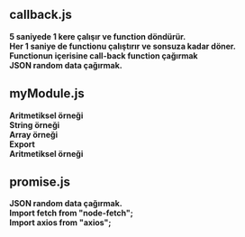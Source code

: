 ## callback.js
**5 saniyede 1 kere çalışır ve function döndürür.**  
**Her 1 saniye de functionu çalıştırır ve sonsuza kadar döner.**  
**Functionun içerisine call-back function çağırmak**  
**JSON random data çağırmak.**  

## myModule.js
**Aritmetiksel örneği**  
**String örneği**  
**Array örneği**  
**Export**  
**Aritmetiksel örneği**  

## promise.js
**JSON random data çağırmak.**  
**Import fetch from "node-fetch";**  
**Import axios from "axios";**  




